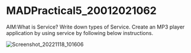 # MADPractical5_20012021062
AIM:What is Service? Write down types of Service. Create an MP3 player application by using service by following below instructions.


![Screenshot_20221118_101606](https://user-images.githubusercontent.com/90622704/202621880-b4e22de2-e4c5-4989-8f6f-c70cb3c2ba19.jpg)
